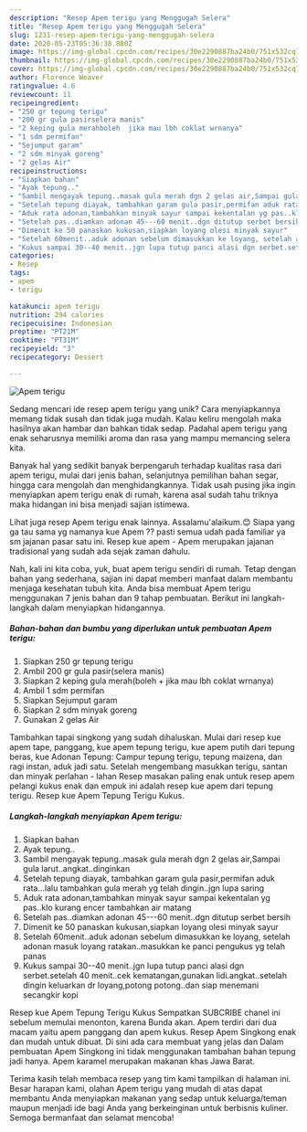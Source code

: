 ```yaml
---
description: "Resep Apem terigu yang Menggugah Selera"
title: "Resep Apem terigu yang Menggugah Selera"
slug: 1231-resep-apem-terigu-yang-menggugah-selera
date: 2020-05-23T05:36:38.880Z
image: https://img-global.cpcdn.com/recipes/30e2290887ba24b0/751x532cq70/apem-terigu-foto-resep-utama.jpg
thumbnail: https://img-global.cpcdn.com/recipes/30e2290887ba24b0/751x532cq70/apem-terigu-foto-resep-utama.jpg
cover: https://img-global.cpcdn.com/recipes/30e2290887ba24b0/751x532cq70/apem-terigu-foto-resep-utama.jpg
author: Florence Weaver
ratingvalue: 4.6
reviewcount: 11
recipeingredient:
- "250 gr tepung terigu"
- "200 gr gula pasirselera manis"
- "2 keping gula merahboleh  jika mau lbh coklat wrnanya"
- "1 sdm permifan"
- "Sejumput garam"
- "2 sdm minyak goreng"
- "2 gelas Air"
recipeinstructions:
- "Siapkan bahan"
- "Ayak tepung.."
- "Sambil mengayak tepung..masak gula merah dgn 2 gelas air,Sampai gula larut..angkat..dinginkan"
- "Setelah tepung diayak, tambahkan garam gula pasir,permifan aduk rata...lalu tambahkan gula merah yg telah dingin..jgn lupa saring"
- "Aduk rata adonan,tambahkan minyak sayur sampai kekentalan yg pas..klo kurang encer tambahkan air matang"
- "Setelah pas..diamkan adonan 45---60 menit..dgn ditutup serbet bersih"
- "Dimenit ke 50 panaskan kukusan,siapkan loyang olesi minyak sayur"
- "Setelah 60menit..aduk adonan sebelum dimasukkan ke loyang, setelah adonan masuk loyang ratakan..masukkan ke panci pengukus yg telah panas"
- "Kukus sampai 30--40 menit..jgn lupa tutup panci alasi dgn serbet.setelah 40 menit..cek kematangan,gunakan lidi.angkat..setelah dingin keluarkan dr loyang,potong potong..dan siap menemani secangkir kopi"
categories:
- Resep
tags:
- apem
- terigu

katakunci: apem terigu 
nutrition: 294 calories
recipecuisine: Indonesian
preptime: "PT21M"
cooktime: "PT31M"
recipeyield: "3"
recipecategory: Dessert

---
```



![Apem terigu](https://img-global.cpcdn.com/recipes/30e2290887ba24b0/751x532cq70/apem-terigu-foto-resep-utama.jpg)

Sedang mencari ide resep apem terigu yang unik? Cara menyiapkannya memang tidak susah dan tidak juga mudah. Kalau keliru mengolah maka hasilnya akan hambar dan bahkan tidak sedap. Padahal apem terigu yang enak seharusnya memiliki aroma dan rasa yang mampu memancing selera kita.

Banyak hal yang sedikit banyak berpengaruh terhadap kualitas rasa dari apem terigu, mulai dari jenis bahan, selanjutnya pemilihan bahan segar, hingga cara mengolah dan menghidangkannya. Tidak usah pusing jika ingin menyiapkan apem terigu enak di rumah, karena asal sudah tahu triknya maka hidangan ini bisa menjadi sajian istimewa.

Lihat juga resep Apem terigu enak lainnya. Assalamu&#39;alaikum.😊 Siapa yang ga tau sama yg namanya kue Apem ?? pasti semua udah pada familiar ya sm jajanan pasar satu ini. Resep kue apem - Apem merupakan jajanan tradisional yang sudah ada sejak zaman dahulu.


Nah, kali ini kita coba, yuk, buat apem terigu sendiri di rumah. Tetap dengan bahan yang sederhana, sajian ini dapat memberi manfaat dalam membantu menjaga kesehatan tubuh kita. Anda bisa membuat Apem terigu menggunakan 7 jenis bahan dan 9 tahap pembuatan. Berikut ini langkah-langkah dalam menyiapkan hidangannya.

<!--inarticleads1-->

##### Bahan-bahan dan bumbu yang diperlukan untuk pembuatan Apem terigu:

1. Siapkan 250 gr tepung terigu
1. Ambil 200 gr gula pasir(selera manis)
1. Siapkan 2 keping gula merah(boleh + jika mau lbh coklat wrnanya)
1. Ambil 1 sdm permifan
1. Siapkan Sejumput garam
1. Siapkan 2 sdm minyak goreng
1. Gunakan 2 gelas Air


Tambahkan tapai singkong yang sudah dihaluskan. Mulai dari resep kue apem tape, panggang, kue apem tepung terigu, kue apem putih dari tepung beras, kue Adonan Tepung: Campur tepung terigu, tepung maizena, dan ragi instan, aduk jadi satu. Setelah mengembang masukkan terigu, santan dan minyak perlahan - lahan Resep masakan paling enak untuk resep apem pelangi kukus enak dan empuk ini adalah resep kue apem dari tepung terigu. Resep kue Apem Tepung Terigu Kukus. 

<!--inarticleads2-->

##### Langkah-langkah menyiapkan Apem terigu:

1. Siapkan bahan
1. Ayak tepung..
1. Sambil mengayak tepung..masak gula merah dgn 2 gelas air,Sampai gula larut..angkat..dinginkan
1. Setelah tepung diayak, tambahkan garam gula pasir,permifan aduk rata...lalu tambahkan gula merah yg telah dingin..jgn lupa saring
1. Aduk rata adonan,tambahkan minyak sayur sampai kekentalan yg pas..klo kurang encer tambahkan air matang
1. Setelah pas..diamkan adonan 45---60 menit..dgn ditutup serbet bersih
1. Dimenit ke 50 panaskan kukusan,siapkan loyang olesi minyak sayur
1. Setelah 60menit..aduk adonan sebelum dimasukkan ke loyang, setelah adonan masuk loyang ratakan..masukkan ke panci pengukus yg telah panas
1. Kukus sampai 30--40 menit..jgn lupa tutup panci alasi dgn serbet.setelah 40 menit..cek kematangan,gunakan lidi.angkat..setelah dingin keluarkan dr loyang,potong potong..dan siap menemani secangkir kopi


Resep kue Apem Tepung Terigu Kukus Sempatkan SUBCRIBE chanel ini sebelum memulai menonton, karena Bunda akan. Apem terdiri dari dua macam yaitu apem panggang dan apem kukus. Resep Apem Singkong enak dan mudah untuk dibuat. Di sini ada cara membuat yang jelas dan Dalam pembuatan Apem Singkong ini tidak menggunakan tambahan bahan tepung jadi hanya. Apem karamel merupakan makanan khas Jawa Barat. 

Terima kasih telah membaca resep yang tim kami tampilkan di halaman ini. Besar harapan kami, olahan Apem terigu yang mudah di atas dapat membantu Anda menyiapkan makanan yang sedap untuk keluarga/teman maupun menjadi ide bagi Anda yang berkeinginan untuk berbisnis kuliner. Semoga bermanfaat dan selamat mencoba!
